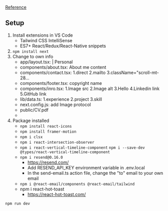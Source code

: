 [Reference](https://youtu.be/sUKptmUVIBM)

## Setup
1. Install extensions in VS Code
    - Tailwind CSS IntelliSense
    - ES7+ React/Redux/React-Native snippets
2. `npm install next`
3. Change to own info
    - app/layout.tsx: | Personal
    - components/about.tsx: About me content
    - components/contact.tsx: 1.direct 2.mailto 3.className="scroll-mt-28...
    - components/footer.tsx: copyright name
    - components/inro.tsx: 1.Image src 2.Image alt 3.Hello 4.Linkedin link 5.GitHub link
    - lib/data.ts: 1.experience 2.project 3.skill
    - next.config.js: add Image protocol
    - public/CV.pdf
    - 
5. Package installed
   - `npm install react-icons`
   - `npm install framer-motion`
   - `npm i clsx`
   - `npm i react-intersection-observer`
   - `npm i react-vertical-timeline-component` `npm i --save-dev @types/react-vertical-timeline-component`
   - `npm i resend@0.16.0`
        - https://resend.com/
        - Add RESEND_API_KEY environment variable in .env.local
        - In the send-email.ts action file, change the "to" email to your own email
   - `npm i @react-email/components @react-email/tailwind`
   - npm i react-hot-toast
        - https://react-hot-toast.com/

`npm run dev`
